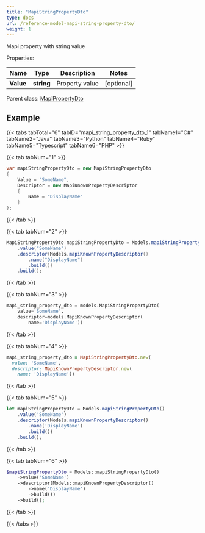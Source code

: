 ```yaml
---
title: "MapiStringPropertyDto"
type: docs
url: /reference-model-mapi-string-property-dto/
weight: 1
---
```

Mapi property with string value             

Properties:

Name | Type | Description | Notes
---- | ---- | ----------- | -----
**Value** | **string** | Property value              | [optional] 

Parent class: [MapiPropertyDto](/email/reference-model-mapi-property-dto/)

## Example

{{< tabs tabTotal="6" tabID="mapi_string_property_dto_1" tabName1="C#" tabName2="Java" tabName3="Python" tabName4="Ruby" tabName5="Typescript" tabName6="PHP" >}}

{{< tab tabNum="1" >}}

```csharp
var mapiStringPropertyDto = new MapiStringPropertyDto
{
    Value = "SomeName",
    Descriptor = new MapiKnownPropertyDescriptor
    {
        Name = "DisplayName"
    }
};
```

{{< /tab >}}

{{< tab tabNum="2" >}}

```java
MapiStringPropertyDto mapiStringPropertyDto = Models.mapiStringPropertyDto()
    .value("SomeName")
    .descriptor(Models.mapiKnownPropertyDescriptor()
        .name("DisplayName")
        .build())
    .build();
```

{{< /tab >}}

{{< tab tabNum="3" >}}

```python
mapi_string_property_dto = models.MapiStringPropertyDto(
    value='SomeName',
    descriptor=models.MapiKnownPropertyDescriptor(
        name='DisplayName'))
```

{{< /tab >}}

{{< tab tabNum="4" >}}

```ruby
mapi_string_property_dto = MapiStringPropertyDto.new(
  value: 'SomeName',
  descriptor: MapiKnownPropertyDescriptor.new(
    name: 'DisplayName'))
```

{{< /tab >}}

{{< tab tabNum="5" >}}

```typescript
let mapiStringPropertyDto = Models.mapiStringPropertyDto()
    .value('SomeName')
    .descriptor(Models.mapiKnownPropertyDescriptor()
        .name('DisplayName')
        .build())
    .build();
```

{{< /tab >}}

{{< tab tabNum="6" >}}

```php
$mapiStringPropertyDto = Models::mapiStringPropertyDto()
    ->value('SomeName')
    ->descriptor(Models::mapiKnownPropertyDescriptor()
        ->name('DisplayName')
        ->build())
    ->build();
```

{{< /tab >}}

{{< /tabs >}}

